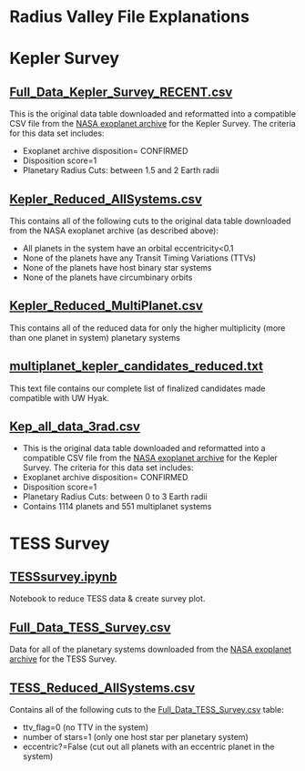 # Radius Valley File Explanations

# Kepler Survey
## [Full_Data_Kepler_Survey_RECENT.csv](/Full_Data_Kepler_Survey_RECENT.csv)
This is the original data table downloaded and reformatted into a compatible CSV file from the [NASA exoplanet archive](https://exoplanetarchive.ipac.caltech.edu/cgi-bin/TblView/nph-tblView?app=ExoTbls&config=cumulative) for the Kepler Survey.
The criteria for this data set includes:
- Exoplanet archive disposition= CONFIRMED
- Disposition score=1
- Planetary Radius Cuts: between 1.5 and 2 Earth radii

## [Kepler_Reduced_AllSystems.csv](/Kepler_Reduced_AllSystems.csv)
This contains all of the following cuts to the original data table downloaded from the NASA exoplanet archive (as described above):
- All planets in the system have an orbital eccentricity<0.1
- None of the planets have any Transit Timing Variations (TTVs)
- None of the planets have host binary star systems
- None of the planets have circumbinary orbits

## [Kepler_Reduced_MultiPlanet.csv](/Kepler_Reduced_MultiPlanet.csv)
This contains all of the reduced data for only the higher multiplicity (more than one planet in system) planetary systems

## [multiplanet_kepler_candidates_reduced.txt](/multiplanet_kepler_candidates_reduced.txt)
This text file contains our complete list of finalized candidates made compatible with UW Hyak.

## [Kep_all_data_3rad.csv](/kep_all_data_3rad.csv)
- This is the original data table downloaded and reformatted into a compatible CSV file from the [NASA exoplanet archive](https://exoplanetarchive.ipac.caltech.edu/cgi-bin/TblView/nph-tblView?app=ExoTbls&config=cumulative) for the Kepler Survey.
The criteria for this data set includes:
- Exoplanet archive disposition= CONFIRMED
- Disposition score=1
- Planetary Radius Cuts: between 0 to 3 Earth radii
- Contains 1114 planets and 551 multiplanet systems

# TESS Survey
## [TESSsurvey.ipynb](/TESSsurvey.ipynb)
Notebook to reduce TESS data & create survey plot.

## [Full_Data_TESS_Survey.csv](/Full_Data_TESS_Survey.csv)
Data for all of the planetary systems downloaded from the [NASA exoplanet archive](https://exoplanetarchive.ipac.caltech.edu/cgi-bin/TblView/nph-tblView?app=ExoTbls&config=cumulative) for the TESS Survey.

## [TESS_Reduced_AllSystems.csv](/TESS_Reduced_AllSystems.csv)
Contains all of the following cuts to the [Full_Data_TESS_Survey.csv](/Full_Data_TESS_Survey.csv) table:
- ttv_flag=0 (no TTV in the system)
- number of stars=1 (only one host star per planetary system)
- eccentric?=False (cut out all planets with an eccentric planet in the system)
